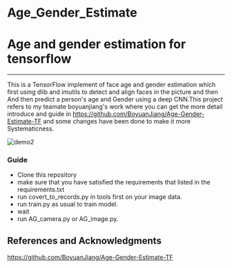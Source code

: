 # Age_Gender_Estimate

# Age and gender estimation for tensorflow

---

This is a TensorFlow implement of face age and gender estimation which first using dlib and imutils to detect and align faces in the picture and then And then predict a person's age and Gender using a deep CNN.This project refers to my teamate boyuanjiang's work where you can get the more detail introduce and guide in https://github.com/BoyuanJiang/Age-Gender-Estimate-TF and some changes have been done to make it more Systematicness.

![demo2](https://raw.githubusercontent.com/BoyuanJiang/Age-Gender-Estimate-TF/master/demo/demo2.jpg)

### Guide

* Clone this repository
* make sure that you have satisfied the requirements that listed in the requirements.txt
* run covert_to_records.py in tools first on your image data.
* run train.py as usual to train model.
* wait
* run AG_camera.py or AG_image.py. 

## References and Acknowledgments
https://github.com/BoyuanJiang/Age-Gender-Estimate-TF
